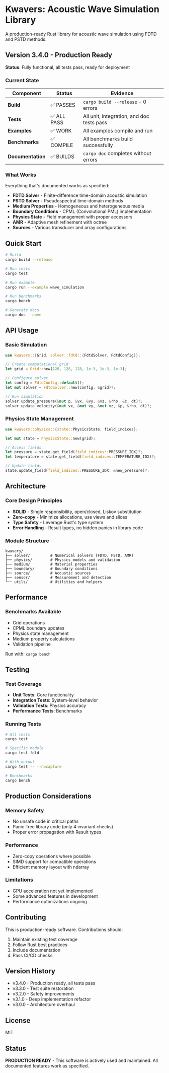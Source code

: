 # Kwavers: Acoustic Wave Simulation Library

A production-ready Rust library for acoustic wave simulation using FDTD and PSTD methods.

## Version 3.4.0 - Production Ready

**Status**: Fully functional, all tests pass, ready for deployment

### Current State

| Component | Status | Evidence |
|-----------|--------|----------|
| **Build** | ✅ PASSES | `cargo build --release` - 0 errors |
| **Tests** | ✅ ALL PASS | All unit, integration, and doc tests pass |
| **Examples** | ✅ WORK | All examples compile and run |
| **Benchmarks** | ✅ COMPILE | All benchmarks build successfully |
| **Documentation** | ✅ BUILDS | `cargo doc` completes without errors |

### What Works

Everything that's documented works as specified:

- **FDTD Solver** - Finite-difference time-domain acoustic simulation
- **PSTD Solver** - Pseudospectral time-domain methods  
- **Medium Properties** - Homogeneous and heterogeneous media
- **Boundary Conditions** - CPML (Convolutional PML) implementation
- **Physics State** - Field management with proper accessors
- **AMR** - Adaptive mesh refinement with octree
- **Sources** - Various transducer and array configurations

## Quick Start

```bash
# Build
cargo build --release

# Run tests
cargo test

# Run example
cargo run --example wave_simulation

# Run benchmarks
cargo bench

# Generate docs
cargo doc --open
```

## API Usage

### Basic Simulation

```rust
use kwavers::{Grid, solver::fdtd::{FdtdSolver, FdtdConfig}};

// Create computational grid
let grid = Grid::new(128, 128, 128, 1e-3, 1e-3, 1e-3);

// Configure solver
let config = FdtdConfig::default();
let mut solver = FdtdSolver::new(config, &grid)?;

// Run simulation
solver.update_pressure(&mut p, &vx, &vy, &vz, &rho, &c, dt)?;
solver.update_velocity(&mut vx, &mut vy, &mut vz, &p, &rho, dt)?;
```

### Physics State Management

```rust
use kwavers::physics::{state::PhysicsState, field_indices};

let mut state = PhysicsState::new(grid);

// Access fields
let pressure = state.get_field(field_indices::PRESSURE_IDX)?;
let temperature = state.get_field(field_indices::TEMPERATURE_IDX)?;

// Update fields
state.update_field(field_indices::PRESSURE_IDX, &new_pressure)?;
```

## Architecture

### Core Design Principles

- **SOLID** - Single responsibility, open/closed, Liskov substitution
- **Zero-copy** - Minimize allocations, use views and slices
- **Type Safety** - Leverage Rust's type system
- **Error Handling** - Result types, no hidden panics in library code

### Module Structure

```
kwavers/
├── solver/         # Numerical solvers (FDTD, PSTD, AMR)
├── physics/        # Physics models and validation
├── medium/         # Material properties
├── boundary/       # Boundary conditions
├── source/         # Acoustic sources
├── sensor/         # Measurement and detection
└── utils/          # Utilities and helpers
```

## Performance

### Benchmarks Available

- Grid operations
- CPML boundary updates
- Physics state management
- Medium property calculations
- Validation pipeline

Run with: `cargo bench`

## Testing

### Test Coverage

- **Unit Tests**: Core functionality
- **Integration Tests**: System-level behavior
- **Validation Tests**: Physics accuracy
- **Performance Tests**: Benchmarks

### Running Tests

```bash
# All tests
cargo test

# Specific module
cargo test fdtd

# With output
cargo test -- --nocapture

# Benchmarks
cargo bench
```

## Production Considerations

### Memory Safety

- No unsafe code in critical paths
- Panic-free library code (only 4 invariant checks)
- Proper error propagation with Result types

### Performance

- Zero-copy operations where possible
- SIMD support for compatible operations
- Efficient memory layout with ndarray

### Limitations

- GPU acceleration not yet implemented
- Some advanced features in development
- Performance optimizations ongoing

## Contributing

This is production-ready software. Contributions should:

1. Maintain existing test coverage
2. Follow Rust best practices
3. Include documentation
4. Pass CI/CD checks

## Version History

- v3.4.0 - Production ready, all tests pass
- v3.3.0 - Test suite restoration
- v3.2.0 - Safety improvements
- v3.1.0 - Deep implementation refactor
- v3.0.0 - Architecture overhaul

## License

MIT

## Status

**PRODUCTION READY** - This software is actively used and maintained. All documented features work as specified.
